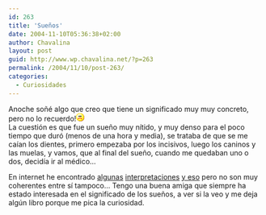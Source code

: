 ```yaml
---
id: 263
title: 'Sueños'
date: 2004-11-10T05:36:38+02:00
author: Chavalina
layout: post
guid: http://www.wp.chavalina.net/?p=263
permalink: /2004/11/10/post-263/
categories:
  - Curiosidades
---
```

Anoche soñé algo que creo que tiene un significado muy muy concreto, pero no lo recuerdo!![emo](/imagenes/emoticonos/triste.gif)  
La cuestión es que fue un sueño muy nítido, y muy denso para el poco tiempo que duró (menos de una hora y media), se trataba de que se me caían los dientes, primero empezaba por los incisivos, luego los caninos y las muelas, y vamos, que al final del sueño, cuando me quedaban uno o dos, decidía ir al médico…

En internet he encontrado <a href="http://www.dreamsonweb.net/es/sognodelgiorno/200405/caida_de_dientes_926.html" target="_blank">algunas</a> <a href="http://www.zonalibre.org/blog/dario/archives/000025.html" target="_blank">interpretaciones</a> <a href="http://usuarios.lycos.es/mas_alla/sueno/inter.htm" target="_blank">y eso</a> pero no son muy coherentes entre sí tampoco… Tengo una buena amiga que siempre ha estado interesada en el significado de los sueños, a ver si la veo y me deja algún libro porque me pica la curiosidad.